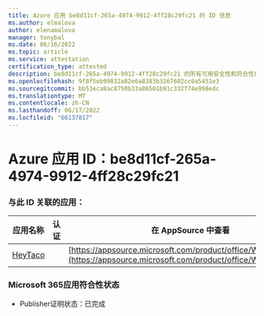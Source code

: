 ```yaml
---
title: Azure 应用 be8d11cf-265a-4974-9912-4ff28c29fc21 的 ID 信息
ms.author: elmalova
author: elenamalova
manager: tonybal
ms.date: 06/16/2022
ms.topic: article
ms.service: attestation
certification_type: attested
description: be8d11cf-265a-4974-9912-4ff28c29fc21 的所有可用安全性和符合性信息。
ms.openlocfilehash: 9f8f5eb99832a82e6a8383b3267602cc0a5451e3
ms.sourcegitcommit: bb53eca8ac8750b33a86501b91c332f74e998edc
ms.translationtype: MT
ms.contentlocale: zh-CN
ms.lasthandoff: 06/17/2022
ms.locfileid: "66137817"
---
```

# <a name="azure-app-id-be8d11cf-265a-4974-9912-4ff28c29fc21"></a>Azure 应用 ID：be8d11cf-265a-4974-9912-4ff28c29fc21


### <a name="apps-associated-with-this-id"></a>与此 ID 关联的应用：
| **应用名称** | **认证** | **在 AppSource 中查看** |
|--------------|---------------|-----------------------|
| [HeyTaco](../forward/WA200001346.md) |  | [https://appsource.microsoft.com/product/office/WA200001346](https://appsource.microsoft.com/product/office/WA200001346) |

### <a name="microsoft-365-app-compliance-status"></a>Microsoft 365应用符合性状态
- Publisher证明状态：已完成
